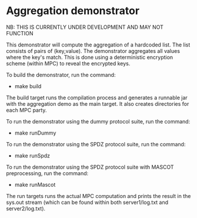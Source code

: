 
Aggregation demonstrator
========================

NB: THIS IS CURRENTLY UNDER DEVELOPMENT AND MAY NOT FUNCTION

This demonstrator will compute the aggregation of a hardcoded list.  The list
consists of pairs of (key,value). The demonstrator aggregates all values where
the key's match.  This is done using a deterministic encryption scheme (within
MPC) to reveal the encrypted keys.

To build the demonstrator, run the command:

* make build

The build target runs the compilation process and generates a runnable jar with
the aggregation demo as the main target. It also creates directories for each
MPC party.

To run the demonstrator using the dummy protocol suite, run the command:

* make runDummy

To run the demonstrator using the SPDZ protocol suite, run the command:

* make runSpdz

To run the demonstrator using the SPDZ protocol suite with MASCOT preprocessing,
run the command:

* make runMascot

The run targets runs the actual MPC computation and prints the result in the
sys.out stream (which can be found within both server1/log.txt and
server2/log.txt).
